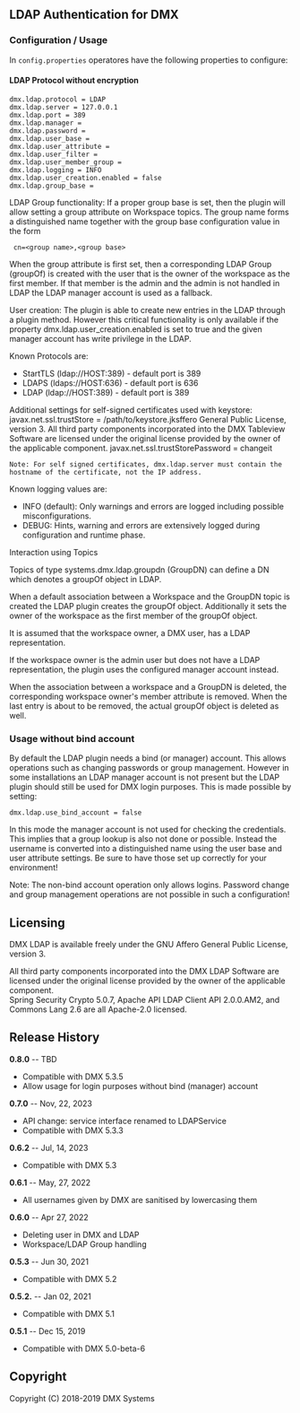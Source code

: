 ## LDAP Authentication for DMX

### Configuration / Usage

In `config.properties` operatores have the following properties to configure:

#### LDAP Protocol without encryption

```
dmx.ldap.protocol = LDAP
dmx.ldap.server = 127.0.0.1
dmx.ldap.port = 389  
dmx.ldap.manager = 
dmx.ldap.password = 
dmx.ldap.user_base = 
dmx.ldap.user_attribute = 
dmx.ldap.user_filter = 
dmx.ldap.user_member_group = 
dmx.ldap.logging = INFO
dmx.ldap.user_creation.enabled = false
dmx.ldap.group_base = 
```
LDAP Group functionality:
If a proper group base is set, then the plugin will allow setting a group attribute on Workspace topics. The group
name forms a distinguished name together with the group base configuration value in the form
``` 
 cn=<group name>,<group base>
```
When the group attribute is first set, then a corresponding LDAP Group (groupOf) is created with the user that
is the owner of the workspace as the first member. If that member is the admin and the admin is not handled in
LDAP the LDAP manager account is used as a fallback.

User creation:
The plugin is able to create new entries in the LDAP through a plugin method. However this critical functionality is
only available if the property dmx.ldap.user_creation.enabled is set to true and the given manager account has write
privilege in the LDAP.

Known Protocols are: 

- StartTLS (ldap://HOST:389) - default port is 389
- LDAPS (ldaps://HOST:636) - default port is 636
- LDAP (ldap://HOST:389) - default port is 389

Additional settings for self-signed certificates used with keystore:
javax.net.ssl.trustStore = /path/to/keystore.jksffero General Public License, version 3.
All third party components incorporated into the DMX Tableview Software are licensed under the original license provided by the owner of the applicable component.
javax.net.ssl.trustStorePassword = changeit

```
Note: For self signed certificates, dmx.ldap.server must contain the hostname of the certificate, not the IP address.
```

Known logging values are:
 
- INFO (default): Only warnings and errors are logged including possible misconfigurations.
- DEBUG: Hints, warning and errors are extensively logged during configuration and runtime phase.

Interaction using Topics

Topics of type systems.dmx.ldap.groupdn (GroupDN) can define a DN which denotes a groupOf object in LDAP.

When a default association between a Workspace and the GroupDN topic is created the LDAP plugin creates the
groupOf object. Additionally it sets the owner of the workspace as the first member of the groupOf object.

It is assumed that the workspace owner, a DMX user, has a LDAP representation.

If the workspace owner is the admin user but does not have a LDAP representation, the plugin uses the
configured manager account instead. 

When the association between a workspace and a GroupDN is deleted, the corresponding workspace owner's
member attribute is removed. When the last entry is about to be removed, the actual groupOf object is
deleted as well.

### Usage without bind account
By default the LDAP plugin needs a bind (or manager) account. This allows operations such as changing passwords or group
management. However in some installations an LDAP manager account is not present but the LDAP plugin should still be
used for DMX login purposes. This is made possible by setting:

```
dmx.ldap.use_bind_account = false
```

In this mode the manager account is not used for checking the credentials. This implies that a group lookup is also not
done or possible. Instead the username is converted into a distinguished name using the user base and user attribute
settings. Be sure to have those set up correctly for your environment!

Note: The non-bind account operation only allows logins. Password change and group management operations are not
possible in such a configuration!

## Licensing

DMX LDAP is available freely under the GNU Affero General Public License, version 3.<br/>

All third party components incorporated into the DMX LDAP Software are licensed under the original license provided by the owner of the applicable component.<br/>
Spring Security Crypto 5.0.7, Apache API LDAP Client API 2.0.0.AM2, and Commons Lang 2.6 are all Apache-2.0 licensed.

## Release History
**0.8.0** -- TBD

* Compatible with DMX 5.3.5
* Allow usage for login purposes without bind (manager) account

**0.7.0** -- Nov, 22, 2023

* API change: service interface renamed to LDAPService
* Compatible with DMX 5.3.3

**0.6.2** -- Jul, 14, 2023

* Compatible with DMX 5.3

**0.6.1** -- May, 27, 2022

* All usernames given by DMX are sanitised by lowercasing them 

**0.6.0** -- Apr 27, 2022

* Deleting user in DMX and LDAP
* Workspace/LDAP Group handling

**0.5.3** -- Jun 30, 2021

* Compatible with DMX 5.2

**0.5.2.** -- Jan 02, 2021

* Compatible with DMX 5.1

**0.5.1** -- Dec 15, 2019

* Compatible with DMX 5.0-beta-6

## Copyright

Copyright (C) 2018-2019 DMX Systems

